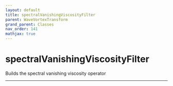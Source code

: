 ```yaml
---
layout: default
title: spectralVanishingViscosityFilter
parent: WaveVortexTransform
grand_parent: Classes
nav_order: 141
mathjax: true
---
```


#  spectralVanishingViscosityFilter

Builds the spectral vanishing viscosity operator


---

